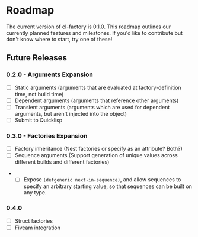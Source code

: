 # Roadmap

The current version of cl-factory is 0.1.0. This roadmap outlines our currently planned features and milestones. If you'd like to contribute but don't know where to start, try one of these!

## Future Releases

### 0.2.0 - Arguments Expansion

- [ ] Static arguments (arguments that are evaluated at factory-definition time, not build time)
- [ ] Dependent arguments (arguments that reference other arguments)
- [ ] Transient arguments (arguments which are used for dependent arguments, but aren't injected into the object)
- [ ] Submit to Quicklisp

### 0.3.0 - Factories Expansion

- [ ] Factory inheritance (Nest factories or specify as an attribute? Both?)
- [ ] Sequence arguments (Support generation of unique values across different builds and different factories)
-  - [ ] Expose `(defgeneric next-in-sequence)`, and allow sequences to specify an arbitrary starting value, so that sequences can be built on any type.

### 0.4.0
- [ ] Struct factories
- [ ] Fiveam integration
